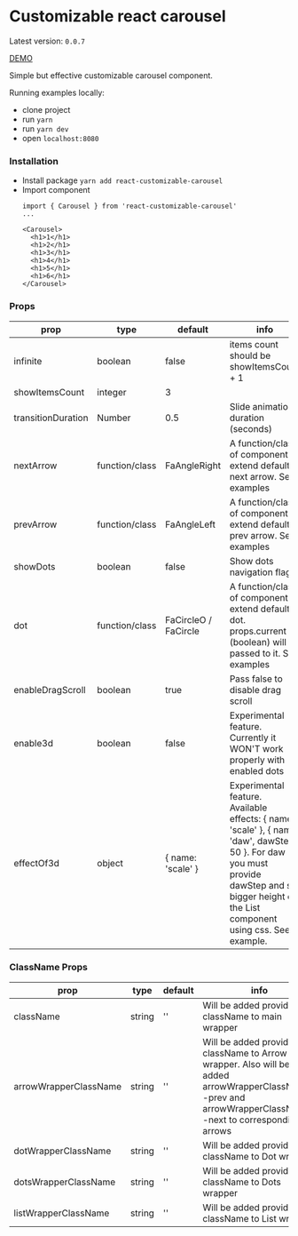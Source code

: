 # Customizable react carousel

Latest version: ```0.0.7```

[DEMO](https://bf-man.github.io/)

Simple but effective customizable carousel component.

Running examples locally:

  - clone project
  - run ```yarn```
  - run ```yarn dev```
  - open ```localhost:8080```

### Installation
  - Install package
        ```
        yarn add react-customizable-carousel
        ```
  - Import component
    ```
    import { Carousel } from 'react-customizable-carousel'
    ...

    <Carousel>
      <h1>1</h1>
      <h1>2</h1>
      <h1>3</h1>
      <h1>4</h1>
      <h1>5</h1>
      <h1>6</h1>
    </Carousel>
    ```

### Props
| prop                  | type           | default      | info                                      |
| --------------------- | -------------- | ------------ | ----------------------------------------- |
| infinite              | boolean        | false        | items count should be showItemsCount + 1  |
| showItemsCount        | integer        | 3            |                                           |
| transitionDuration    | Number         | 0.5          | Slide animation duration (seconds)        |
| nextArrow             | function/class | FaAngleRight | A function/class of component to extend default next arrow. See examples |
| prevArrow             | function/class | FaAngleLeft  | A function/class of component to extend default prev arrow. See examples |
| showDots              | boolean        | false        | Show dots navigation flag                 |
| dot                   | function/class | FaCircleO / FaCircle | A function/class of component to extend default dot. props.current (boolean) will be passed to it. See examples |
| enableDragScroll      | boolean        | true         | Pass false to disable drag scroll         |
| enable3d              | boolean        | false        | Experimental feature. Currently it WON'T work properly with enabled dots |
| effectOf3d            | object         | { name: 'scale' } | Experimental feature. Available effects: { name: 'scale' }, { name: 'daw', dawStep: 50 }. For daw you must provide dawStep and set bigger height of the List component using css. See example. |

### ClassName Props
| prop                  | type           | default      | info                                      |
| --------------------- | -------------- | ------------ | ----------------------------------------- |
| className             | string         | ''           | Will be added provided className to main wrapper  |
| arrowWrapperClassName | string         | ''           | Will be added provided className to Arrow wrapper. Also will be added arrowWrapperClassName--prev and arrowWrapperClassName--next to corresponding arrows|
| dotWrapperClassName   | string         | ''           | Will be added provided className to Dot wrapper   |
| dotsWrapperClassName  | string         | ''           | Will be added provided className to Dots wrapper  |
| listWrapperClassName  | string         | ''           | Will be added provided className to List wrapper  |
